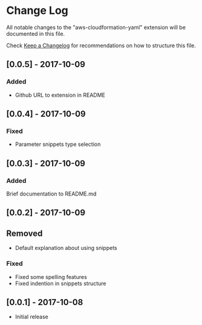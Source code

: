 # Change Log
All notable changes to the "aws-cloudformation-yaml" extension will be documented in this file.

Check [Keep a Changelog](http://keepachangelog.com/) for recommendations on how to structure this file.

## [0.0.5] - 2017-10-09
### Added
- Github URL to extension in README
## [0.0.4] - 2017-10-09
### Fixed
- Parameter snippets type selection
## [0.0.3] - 2017-10-09
### Added
Brief documentation to README.md
## [0.0.2] - 2017-10-09
## Removed
- Default explanation about using snippets
### Fixed
- Fixed some spelling features
- Fixed indention in snippets structure

## [0.0.1] - 2017-10-08
- Initial release
